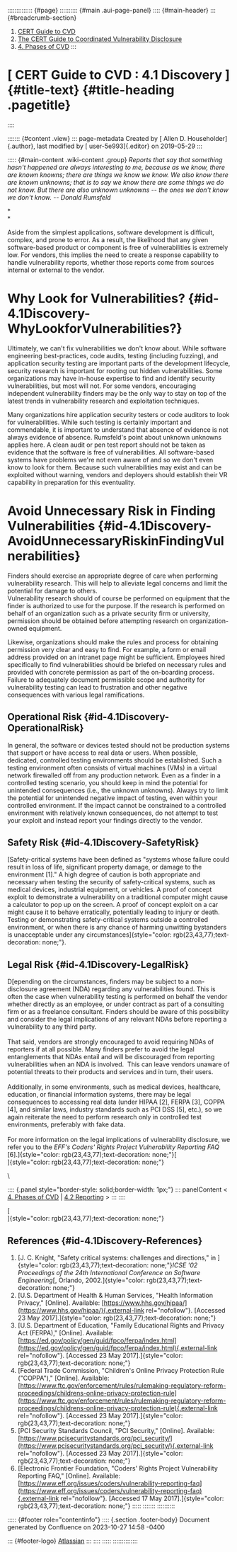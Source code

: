 :::::::::::::: {#page}
:::::::::: {#main .aui-page-panel}
:::: {#main-header}
::: {#breadcrumb-section}
1.  [CERT Guide to CVD](index.html)
2.  [The CERT Guide to Coordinated Vulnerability
    Disclosure](The-CERT-Guide-to-Coordinated-Vulnerability-Disclosure_47677443.html)
3.  [4. Phases of CVD](4.-Phases-of-CVD_47677466.html)
:::

# [ CERT Guide to CVD : 4.1 Discovery ]{#title-text} {#title-heading .pagetitle}
::::

::::::: {#content .view}
::: page-metadata
Created by [ Allen D. Householder]{.author}, last modified by [
user-5e993]{.editor} on 2019-05-29
:::

::::: {#main-content .wiki-content .group}
*Reports that say that something hasn\'t happened are always interesting
to me, because as we know, there are known knowns; there are things we
know we know. We also know there are known unknowns; that is to say we
know there are some things we do not know. But there are also unknown
unknowns -- the ones we don\'t know we don\'t know.* *-- Donald
Rumsfeld*

*\
*

Aside from the simplest applications, software development is difficult,
complex, and prone to error. As a result, the likelihood that any given
software-based product or component is free of vulnerabilities is
extremely low. For vendors, this implies the need to create a response
capability to handle vulnerability reports, whether those reports come
from sources internal or external to the vendor.

# Why Look for Vulnerabilities? {#id-4.1Discovery-WhyLookforVulnerabilities?}

Ultimately, we can\'t fix vulnerabilities we don\'t know about. While
software engineering best-practices, code audits, testing (including
fuzzing), and application security testing are important parts of the
development lifecycle, security research is important for rooting out
hidden vulnerabilities. Some organizations may have in-house expertise
to find and identify security vulnerabilities, but most will not. For
some vendors, encouraging independent vulnerability finders may be the
only way to stay on top of the latest trends in vulnerability research
and exploitation techniques.

Many organizations hire application security testers or code auditors to
look for vulnerabilities. While such testing is certainly important and
commendable, it is important to understand that absence of evidence is
not always evidence of absence. Rumsfeld\'s point about unknown unknowns
applies here. A clean audit or pen test report should not be taken as
evidence that the software is free of vulnerabilities. All
software-based systems have problems we\'re not even aware of and so we
don\'t even know to look for them. Because such vulnerabilities may
exist and can be exploited without warning, vendors and deployers should
establish their VR capability in preparation for this eventuality.

# Avoid Unnecessary Risk in Finding Vulnerabilities {#id-4.1Discovery-AvoidUnnecessaryRiskinFindingVulnerabilities}

Finders should exercise an appropriate degree of care when performing
vulnerability research. This will help to alleviate legal concerns and
limit the potential for damage to others.\
Vulnerability research should of course be performed on equipment that
the finder is authorized to use for the purpose. If the research is
performed on behalf of an organization such as a private security firm
or university, permission should be obtained before attempting research
on organization-owned equipment. 

Likewise, organizations should make the rules and process for obtaining
permission very clear and easy to find. For example, a form or email
address provided on an intranet page might be sufficient. Employees
hired specifically to find vulnerabilities should be briefed on
necessary rules and provided with concrete permission as part of the
on-boarding process. Failure to adequately document permissible scope
and authority for vulnerability testing can lead to frustration and
other negative consequences with various legal ramifications.

## Operational Risk {#id-4.1Discovery-OperationalRisk}

In general, the software or devices tested should not be production
systems that support or have access to real data or users. When
possible, dedicated, controlled testing environments should be
established. Such a testing environment often consists of virtual
machines (VMs) in a virtual network firewalled off from any production
network. Even as a finder in a controlled testing scenario, you should
keep in mind the potential for unintended consequences (i.e., the
unknown unknowns). Always try to limit the potential for unintended
negative impact of testing, even within your controlled environment. If
the impact cannot be constrained to a controlled environment with
relatively known consequences, do not attempt to test your exploit and
instead report your findings directly to the vendor.

## Safety Risk {#id-4.1Discovery-SafetyRisk}

[Safety-critical systems have been defined as \"systems whose failure
could result in loss of life, significant property damage, or damage to
the environment \[1\].\" A high degree of caution is both appropriate
and necessary when testing the security of safety-critical systems, such
as medical devices, industrial equipment, or vehicles. A proof of
concept exploit to demonstrate a vulnerability on a traditional computer
might cause a calculator to pop up on the screen. A proof of concept
exploit on a car might cause it to behave erratically, potentially
leading to injury or death. Testing or demonstrating safety-critical
systems outside a controlled environment, or when there is any chance of
harming unwitting bystanders is unacceptable under any
circumstances]{style="color: rgb(23,43,77);text-decoration: none;"}.

## Legal Risk {#id-4.1Discovery-LegalRisk}

D[epending on the circumstances, finders may be subject to a
non-disclosure agreement (NDA) regarding any vulnerabilities found. This
is often the case when vulnerability testing is performed on behalf the
vendor whether directly as an employee, or under contract as part of a
consulting firm or as a freelance consultant. Finders should be aware of
this possibility and consider the legal implications of any relevant
NDAs before reporting a vulnerability to any third party.\
\
That said, vendors are strongly encouraged to avoid requiring NDAs of
reporters if at all possible. Many finders prefer to avoid the legal
entanglements that NDAs entail and will be discouraged from reporting
vulnerabilities when an NDA is involved.  This can leave vendors unaware
of potential threats to their products and services and in turn, their
users.\
\
Additionally, in some environments, such as medical devices, healthcare,
education, or financial information systems, there may be legal
consequences to accessing real data (under HIPAA \[2\], FERPA \[3\],
COPPA \[4\], and similar laws, industry standards such as PCI DSS \[5\],
etc.), so we again reiterate the need to perform research only in
controlled test environments, preferably with fake data.\
\
For more information on the legal implications of vulnerability
disclosure, we refer you to the *EFF\'s Coders\' Rights Project
Vulnerability Reporting FAQ*
\[6\].]{style="color: rgb(23,43,77);text-decoration: none;"}[\
]{style="color: rgb(23,43,77);text-decoration: none;"}

\

:::: {.panel style="border-style: solid;border-width: 1px;"}
::: panelContent
\< [4. Phases of CVD](4.-Phases-of-CVD_47677466.html) \| [4.2
Reporting](4.2-Reporting_47677468.html) \>
:::
::::

[\
]{style="color: rgb(23,43,77);text-decoration: none;"}

## References {#id-4.1Discovery-References}

1.  [J. C. Knight, \"Safety critical systems: challenges and
    directions,\" in
    ]{style="color: rgb(23,43,77);text-decoration: none;"}*ICSE \'02
    Proceedings of the 24th International Conference on Software
    Engineering*[, Orlando,
    2002.]{style="color: rgb(23,43,77);text-decoration: none;"}
2.  [U.S. Department of Health & Human Services, \"Health Information
    Privacy,\" \[Online\]. Available:
    [https://www.hhs.gov/hipaa/](https://www.hhs.gov/hipaa/){.external-link
    rel="nofollow"}. \[Accessed 23 May
    2017\].]{style="color: rgb(23,43,77);text-decoration: none;"}
3.  [U.S. Department of Education, \"Family Educational Rights and
    Privacy Act (FERPA),\" \[Online\]. Available:
    [https://ed.gov/policy/gen/guid/fpco/ferpa/index.html](https://ed.gov/policy/gen/guid/fpco/ferpa/index.html){.external-link
    rel="nofollow"}. \[Accessed 23 May
    2017\].]{style="color: rgb(23,43,77);text-decoration: none;"}
4.  [Federal Trade Commission, \"Children\'s Online Privacy Protection
    Rule (\"COPPA\"),\" \[Online\]. Available:
    [https://www.ftc.gov/enforcement/rules/rulemaking-regulatory-reform-proceedings/childrens-online-privacy-protection-rule](https://www.ftc.gov/enforcement/rules/rulemaking-regulatory-reform-proceedings/childrens-online-privacy-protection-rule){.external-link
    rel="nofollow"}. \[Accessed 23 May
    2017\].]{style="color: rgb(23,43,77);text-decoration: none;"}
5.  [PCI Security Standards Council, \"PCI Security,\" \[Online\].
    Available:
    [https://www.pcisecuritystandards.org/pci_security/](https://www.pcisecuritystandards.org/pci_security/){.external-link
    rel="nofollow"}. \[Accessed 23 May
    2017\].]{style="color: rgb(23,43,77);text-decoration: none;"}
6.  [Electronic Frontier Foundation, \"Coders\' Rights Project
    Vulnerability Reporting FAQ,\" \[Online\]. Available:
    [https://www.eff.org/issues/coders/vulnerability-reporting-faq](https://www.eff.org/issues/coders/vulnerability-reporting-faq){.external-link
    rel="nofollow"}. \[Accessed 17 May
    2017\].]{style="color: rgb(23,43,77);text-decoration: none;"}
:::::
:::::::
::::::::::

::::: {#footer role="contentinfo"}
:::: {.section .footer-body}
Document generated by Confluence on 2023-10-27 14:58 -0400

::: {#footer-logo}
[Atlassian](https://www.atlassian.com/)
:::
::::
:::::
::::::::::::::
